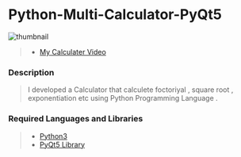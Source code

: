 # Python-Multi-Calculator-PyQt5

<img src="https://live.staticflickr.com/65535/52895762697_0aa1d4a44a_b.jpg" alt="thumbnail" class="center">

> - [My Calculater Video](https://www.instagram.com/reel/CrdbkbHICq7/?utm_source=ig_web_copy_link) <br/>

### Description
> I developed a Calculator that calculete foctoriyal , square root , exponentiation etc using Python Programming Language .<br/>

### Required Languages and Libraries
> - [Python3](https://www.python.org/downloads/) <br/>
> - [PyQt5 Library](https://www.pythonguis.com/pyqt5-tutorial/) <br/>


